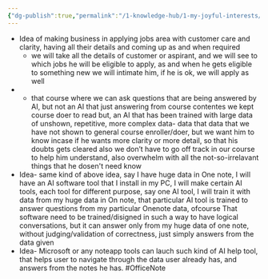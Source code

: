 ```yaml
---
{"dg-publish":true,"permalink":"/1-knowledge-hub/1-my-joyful-interests/business/my-business-ideas/","noteIcon":""}
---
```


- Idea of making business in applying jobs area with customer care and clarity, having all their details and coming up as and when required 
	- we will take all the details of customer or aspirant, and we will see to which jobs he will be eligible to apply, as and when he gets eligible to something new we will intimate him, if he is ok, we will apply as well
- - that course where we can ask questions that are being answered by AI, but not an AI that just answering from course contentes we kept course doer to read but, an AI that has been trained with large data of unshown, repetitive, more complex data- data that data that we have not shown to general course enroller/doer, but we want him to know incase if he wants more clarity or more detail, so that his doubts gets cleared also we don’t have to go off track in our course to help him understand, also overwhelm with all the not-so-irrelavant things that he dosen't need know
- Idea- same kind of above idea, say I have huge data in One note, I will have an AI software tool that I install in my PC, I will make certain AI tools, each tool for different purpose, say one AI tool, I will train it with data from my huge data in On note, that particular AI tool is trained to answer questions from my particular Onenote data, ofcourse That software need to be trained/disigned in such a way to have logical conversations, but it can answer only from my huge data of one note, without judging/validation of correctness, just simply answers from the data given
- Idea- Microsoft or any noteapp tools can lauch such kind of AI help tool, that helps user to navigate through the data user already has, and answers from the notes he has.
#OfficeNote 
